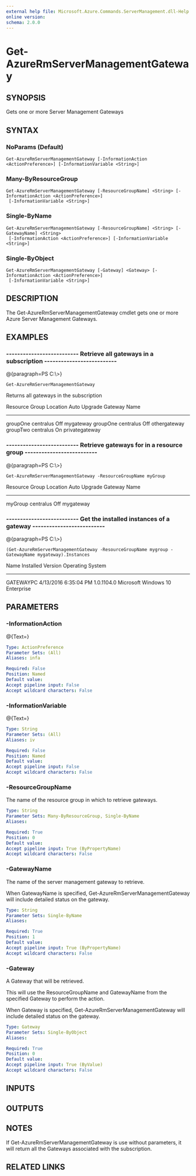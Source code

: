 ```yaml
---
external help file: Microsoft.Azure.Commands.ServerManagement.dll-Help.xml
online version: 
schema: 2.0.0
---
```


# Get-AzureRmServerManagementGateway
## SYNOPSIS
Gets one or more Server Management Gateways

## SYNTAX

### NoParams (Default)
```
Get-AzureRmServerManagementGateway [-InformationAction <ActionPreference>] [-InformationVariable <String>]
```

### Many-ByResourceGroup
```
Get-AzureRmServerManagementGateway [-ResourceGroupName] <String> [-InformationAction <ActionPreference>]
 [-InformationVariable <String>]
```

### Single-ByName
```
Get-AzureRmServerManagementGateway [-ResourceGroupName] <String> [-GatewayName] <String>
 [-InformationAction <ActionPreference>] [-InformationVariable <String>]
```

### Single-ByObject
```
Get-AzureRmServerManagementGateway [-Gateway] <Gateway> [-InformationAction <ActionPreference>]
 [-InformationVariable <String>]
```

## DESCRIPTION
The Get-AzureRmServerManagementGateway cmdlet gets one or more Azure Server Management Gateways.

## EXAMPLES

### --------------------------  Retrieve all gateways in a subscription  --------------------------
@{paragraph=PS C:\\\>}

```
Get-AzureRmServerManagementGateway
```

Returns all gateways in the subscription

Resource Group Location       Auto Upgrade Gateway Name
-------------- --------       ------------ ------------
groupOne       centralus      Off          mygateway
groupOne       centralus      Off          othergateway
groupTwo       centralus      On           privategateway

### --------------------------  Retrieve gateways for in a resource group  --------------------------
@{paragraph=PS C:\\\>}

```
Get-AzureRmServerManagementGateway -ResourceGroupName myGroup
```

Resource Group Location       Auto Upgrade Gateway Name
-------------- --------       ------------ ------------
myGroup        centralus      Off          mygateway

### --------------------------  Get the installed instances of a gateway  --------------------------
@{paragraph=PS C:\\\>}

```
(Get-AzureRmServerManagementGateway -ResourceGroupName mygroup -GatewayName mygateway).Instances
```

Name             Installed              Version         Operating System
----             ---------              -------         ----------------
GATEWAYPC        4/13/2016 6:35:04 PM   1.0.1104.0      Microsoft Windows 10 Enterprise

## PARAMETERS

### -InformationAction
@{Text=}

```yaml
Type: ActionPreference
Parameter Sets: (All)
Aliases: infa

Required: False
Position: Named
Default value: 
Accept pipeline input: False
Accept wildcard characters: False
```

### -InformationVariable
@{Text=}

```yaml
Type: String
Parameter Sets: (All)
Aliases: iv

Required: False
Position: Named
Default value: 
Accept pipeline input: False
Accept wildcard characters: False
```

### -ResourceGroupName
The name of the resource group in which to retrieve gateways.

```yaml
Type: String
Parameter Sets: Many-ByResourceGroup, Single-ByName
Aliases: 

Required: True
Position: 0
Default value: 
Accept pipeline input: True (ByPropertyName)
Accept wildcard characters: False
```

### -GatewayName
The name of the server management gateway to retrieve.

When GatewayName is specified, Get-AzureRmServerManagementGateway will include detailed status on the gateway.

```yaml
Type: String
Parameter Sets: Single-ByName
Aliases: 

Required: True
Position: 1
Default value: 
Accept pipeline input: True (ByPropertyName)
Accept wildcard characters: False
```

### -Gateway
A Gateway that will be retrieved.

This will use the ResourceGroupName and GatewayName from the specified Gateway to perform the action.

When Gateway is specified, Get-AzureRmServerManagementGateway will include detailed status on the gateway.

```yaml
Type: Gateway
Parameter Sets: Single-ByObject
Aliases: 

Required: True
Position: 0
Default value: 
Accept pipeline input: True (ByValue)
Accept wildcard characters: False
```

## INPUTS

## OUTPUTS

## NOTES
If Get-AzureRmServerManagementGateway is use without parameters, it will return all the Gateways associated with the subscription.

## RELATED LINKS

